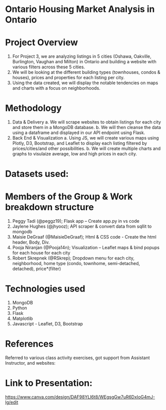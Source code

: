 # Ontario Housing Market Analysis in Ontario

# Project Overview
1. For Project 3, we are analyzing listings in 5 cities (Oshawa, Oakville, Burlington, Vaughan and Milton) in Ontario and building a website with various filters across these 5 cities. 
2. We will be looking at the different building types (townhouses, condos & houses), prices and properties for each listing per city.
3. Using the data created, we will display the notable tendencies on maps and charts with a focus on neighborhoods.

# Methodology
1. Data & Delivery
	a. We will scrape websites to obtain listings for each city and store them in a MongoDB database.
	b. We will then cleanse the data using a dataframe and displayed in our API endpoint using Flask.
2. Back End & Visualization
	a. Using JS, we will create various maps using Plotly, D3, Bootstrap, and Leaflet to display each listing filtered by prices/cities/and other possibilities.
	b. We will create multiple charts and graphs to visulaize average, low and high prices in each city.

# Datasets used:


# Members of the Group & Work breakdown structure
1. Peggy Tadi (@peggz19); Flask app –  Create app.py in vs code
2. Jaylene Hughes (@jhyooz); API scraper & convert data from sqllit to mongodb
3. Maisie DeGraaf (@MaisieDeGraaf); Html & CSS code - Create the html header, Body, Div.
4. Pooja Niranjan (@Pooja14n); Visualization – Leaflet maps & bind popups for each house for each city
5. Robert Skrepnek (@RSkrep); Dropdown menu for each city, neighborhood, home type (condo, townhome, semi-detached, detached), price*(filter)

# Technologies used
1. MongoDB
2. Python
3. Flask
4. Matplotlib
5. Javascript - Leaflet, D3, Bootstrap

# References
Referred to various class activity exercises, got support from Assistant Instructor, and websites: 


# Link to Presentation: 

https://www.canva.com/design/DAF98YLI6t8/WEgsgGw7uR6DxIoG4mJ-lg/edit

